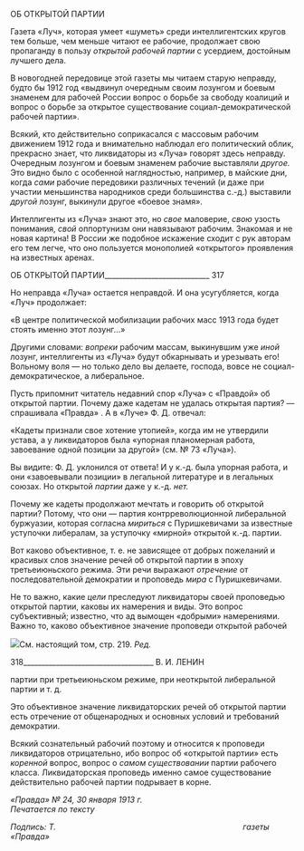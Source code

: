 ОБ ОТКРЫТОЙ ПАРТИИ

Газета «Луч», которая умеет «шуметь» среди интеллигентских кругов тем больше, чем меньше читают ее рабочие, продолжает свою пропаганду в пользу _открытой ра­бочей партии_ с усердием, достойным лучшего дела.

В новогодней передовице этой газеты мы читаем старую неправду, будто бы 1912 год «выдвинул очередным своим лозунгом и боевым знаменем для рабочей России во­прос о борьбе за свободу коалиций и вопрос о борьбе за открытое существование соци­ал-демократической рабочей партии».

Всякий, кто действительно соприкасался с массовым рабочим движением 1912 года и внимательно наблюдал его политический облик, прекрасно знает, что ликвидаторы из «Луча» говорят здесь неправду. Очередным лозунгом и боевым знаменем рабочие вы­ставляли _другое._ Это видно было с особенной наглядностью, например, в майские дни, когда _сами_ рабочие передовики различных течений (и даже при участии меньшинства народников среди большинства с.-д.) выставили _другой_ лозунг, выкинули другое «бое­вое знамя».

Интеллигенты из «Луча» знают это, но _свое_ маловерие, _свою_ узость понимания, _свой_ оппортунизм они навязывают рабочим. Знакомая и не новая картина! В России же по­добное искажение сходит с рук авторам его тем легче, что оно пользуется монополией «открытого» проявления на известных аренах.

  

ОБ ОТКРЫТОЙ ПАРТИИ_____________________________ 317

Но неправда «Луча» остается неправдой. И она усугубляется, когда «Луч» продол­жает:

«В центре политической мобилизации рабочих масс 1913 года будет стоять именно этот лозунг...»

Другими словами: _вопреки_ рабочим массам, выкинувшим уже _иной_ лозунг, интелли­генты из «Луча» будут обкарнывать и урезывать его! Вольному воля — но только дело вы делаете, господа, вовсе не социал-демократическое, а либеральное.

Пусть припомнит читатель недавний спор «Луча» с «Правдой» об открытой партии. Почему даже кадетам не удалась открытая партия? — спрашивала «Правда» . А в «Лу­че» Ф. Д. отвечал:

«Кадеты признали свое хотение утопией», когда им не утвердили устава, а у ликвидаторов была «упорная планомерная работа, завоевание одной позиции за другой» (см. № 73 «Луча»).

Вы видите: Ф. Д. уклонился от ответа! И у к.-д. была упорная работа, и они «завое­вывали позиции» в легальной литературе и в легальных союзах. Но открытой _партии_ даже у к.-д. _нет._

Почему же кадеты продолжают мечтать и говорить об открытой партии? Потому, что они — партия контрреволюционной либеральной буржуазии, которая согласна _ми­риться_ с Пуришкевичами за известные уступочки либералам, за уступочку «мирной» открытой к.-д. партии.

Вот каково объективное, т. е. не зависящее от добрых пожеланий и красивых слов значение речей об открытой партии в эпоху третьеиюньского режима. Эти речи выра­жают _отречение_ от последовательной демократии и проповедь _мира_ с Пуришкевичами.

Не то важно, какие _цели_ преследуют ликвидаторы своей проповедью открытой пар­тии, каковы их намерения и виды. Это вопрос субъективный; известно, что ад вымощен «добрыми» намерениями. Важно то, каково объективное значение проповеди открытой рабочей

![](file:///C:/Users/bot32/AppData/Local/Temp/msohtmlclip1/01/clip_image001.png)См. настоящий том, стр. 219. _Ред._

  

318____________________________________ В. И. ЛЕНИН

партии при третьеиюньском режиме, при неоткрытой либеральной партии и т. д.

Это объективное значение ликвидаторских речей об открытой партии есть отречение от общенародных и основных условий и требований демократии.

Всякий сознательный рабочий поэтому и относится к проповеди ликвидаторов отри­цательно, ибо вопрос об «открытой партии» есть _коренной_ вопрос, вопрос о _самом су­ществовании_ партии рабочего класса. Ликвидаторская проповедь именно самое суще­ствование действительно рабочей партии подрывает в корне.

_«Правда» № 24, 30 января 1913 г.                                                           Печатается по тексту_

_Подпись: Т._                                                                                    _газеты «Правда»_